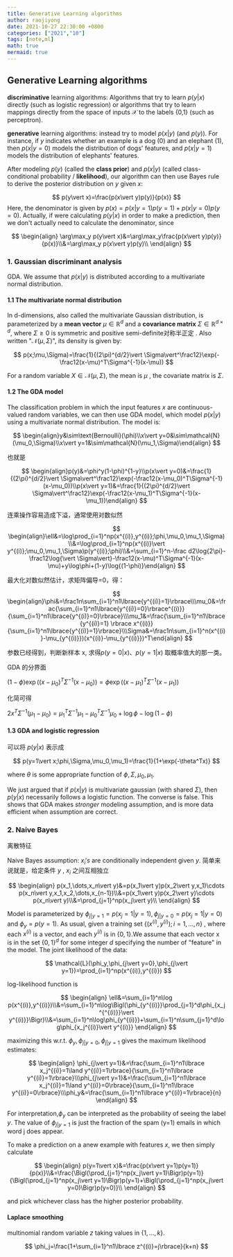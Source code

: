 ```yaml
---
title: Generative Learning algorithms
author: raojiyong
date: 2021-10-27 22:30:00 +0800
categories: ["2021","10"]
tags: [note,ml]
math: true
mermaid: true
---
```


## Generative Learning algorithms

**discriminative** learning algorithms: Algorithms that try to learn $p(y\vert x)$ directly (such as logistic regression) or algorithms that try to learn mappings directly from the space of inputs $\mathcal{X}$ to the labels {0,1} (such as perceptron).

**generative** learning algorithms: instead try to model $p(x\vert y)$ (and $p(y)$). For instance, if $y$ indicates whether an example is a dog (0) and an elephant (1), then $p(x\vert y=0)$ models the distribution of dogs' features, and $p(x\vert y=1)$ models the distribution of elephants' features.

After modeling $p(y)$ (called the **class prior**) and $p(x\vert y)$ (called class-conditional probability / **likelihood**), our algorithm can then use Bayes rule to derive the posterior distribution on $y$ given $x$:


$$
p(y\vert x)=\frac{p(x\vert y)p(y)}{p(x)}
$$
Here, the denominator is given by $p(x)=p(x\vert y=1)p(y=1)+p(x\vert y=0)p(y=0)$. Actually, if were calculating $p(y\vert x)$ in order to make a prediction, then we don't actually need to calculate the denominator, since


$$
\begin{align}
\arg\max_y p(y\vert x)&=\arg\max_y\frac{p(x\vert y)p(y)}{p(x)}\\&=\arg\max_y p(x\vert y)p(y)\\
\end{align}
$$



### 1. Gaussian discriminant analysis

GDA. We assume that $p(x\vert y)$ is distributed according to a multivariate normal distribution.

#### 1.1 The multivariate normal distribution

In d-dimensions, also called the multivariate Gaussian distribution, is parameterized by a **mean vector** $\mu\in\mathbb{R}^d$ and a **covariance matrix** $\Sigma\in\mathbb{R}^{d\times d}$, where $\Sigma\ge 0$ is symmetric and positive semi-definite对称半正定 . Also written "$\mathcal{N}(\mu,\Sigma)$", its density is given by:


$$
p(x;\mu,\Sigma)=\frac{1}{(2\pi)^{d/2}\vert \Sigma\vert^\frac12}\exp(-\frac12(x-\mu)^T\Sigma^{-1}(x-\mu))
$$


For a random variable $X\in\mathcal{N}(\mu,\Sigma)$, the mean is $\mu$ , the covariate matrix is $\Sigma$.

#### 1.2 The GDA model

The classification problem in which the input features $x$ are continuous-valued random variables, we can then use GDA model, which model $p(x\vert y)$ using a multivariate normal distribution. The model is:


$$
\begin{align}y&\sim\text{Bernoulli}(\phi)\\x\vert y=0&\sim\mathcal{N}(\mu_0,\Sigma)\\x\vert y=1&\sim\mathcal{N}(\mu_1,\Sigma)\end{align}
$$


也就是


$$
\begin{align}p(y)&=\phi^y(1-\phi)^{1-y}\\p(x\vert y=0)&=\frac{1}{(2\pi)^{d/2}\vert \Sigma\vert^\frac12}\exp(-\frac12(x-\mu_0)^T\Sigma^{-1}(x-\mu_0))\\p(x\vert y=1)&=\frac{1}{(2\pi)^{d/2}\vert \Sigma\vert^\frac12}\exp(-\frac12(x-\mu_1)^T\Sigma^{-1}(x-\mu_1))\end{align}
$$


连乘操作容易造成下溢，通常使用对数似然


$$
\begin{align}\ell&=\log\prod_{i=1}^np(x^{(i)},y^{(i)};\phi,\mu_0,\mu_1,\Sigma)\\&=\log\prod_{i=1}^np(x^{(i)}\vert y^{(i)};\mu_0,\mu_1,\Sigma)p(y^{(i)};\phi)\\&=\sum_{i=1}^n-\frac d2\log{2\pi}-\frac12\log{\vert \Sigma\vert}-\frac12(x-\mu)^T\Sigma^{-1}(x-\mu)+y\log\phi+(1-y)\log{(1-\phi)}\end{align}
$$


最大化对数似然估计，求矩阵偏导=0，得：


$$
\begin{align}\phi&=\frac1n\sum_{i=1}^n1\lbrace{y^{(i)}=1}\rbrace\\\mu_0&=\frac{\sum_{i=1}^n1\lbrace{y^{(i)}=0}\rbrace^{(i)}}{\sum_{i=1}^n1\lbrace{y^{(i)}=0}\rbrace}\\\mu_1&=\frac{\sum_{i=1}^n1\lbrace{y^{(i)}=1} \rbrace x^{(i)}}{\sum_{i=1}^n1\lbrace{y^{(i)}=1}\rbrace}\\\Sigma&=\frac1n\sum_{i=1}^n(x^{(i)}-\mu_{y^{(i)}})(x^{(i)}-\mu_{y^{(i)}})^T\end{align}
$$


参数已经得到，判断新样本 x, 求得$p(y=0\vert x)、p(y=1\vert x)$ 取概率值大的那一类。

GDA 的分界面



$(1-\phi)\exp((x-\mu_0)^T\Sigma^{-1}(x-\mu_0))=\phi\exp((x-\mu_1)^T\Sigma^{-1}(x-\mu_1))$



化简可得



$2x^T\Sigma^{-1}(\mu_1-\mu_0)=\mu_1^T\Sigma^{-1}\mu_1-\mu_0^T\Sigma^{-1}\mu_0+\log\phi-\log(1-\phi)$



#### 1.3 GDA and logistic regression

可以将 $p(y\vert x)$ 表示成


$$
p(y=1\vert x;\phi,\Sigma,\mu_0,\mu_1)=\frac{1}{1+\exp(-\theta^Tx)}
$$


where $\theta$ is some appropriate function of $\phi,\Sigma,\mu_0,\mu_1$.

We just argued that if $p(x\vert y)$ is multivariate gaussian (with shared $\Sigma$), then $p(y\vert x)$ necessarily follows a logistic function. The converse is false. This shows that GDA makes *stronger* modeling assumption, and is more data efficient when assumption are correct.

### 2. Naive Bayes

离散特征

Naive Bayes assumption: $x_i's$ are conditionally independent given $y$. 简单来说就是，给定条件 $y$ , $x_i$ 之间互相独立


$$
\begin{align}
p(x_1,\dots,x_n\vert y)&=p(x_1\vert y)p(x_2\vert y,x_1)\cdots p(x_n\vert y,x_1,x_2,\dots,x_{n-1})\\&=p(x_1\vert y)p(x_2\vert y)\cdots p(x_n\vert y)\\&=\prod_{j=1}^np(x_j\vert y)\\
\end{align}
$$



Model is parameterized by $\phi_{j\vert y=1}=p(x_j=1\vert y=1),\phi_{j\vert y=0}=p(x_j=1\vert y=0)$ and $\phi_y=p(y=1)$. As usual, given a training set $\lbrace(x^{(i)},y^{(i)});i=1,\dots,n\rbrace$ , where each $x^{(i)}$ is a vector, and each $y^{(i)}$ is in $\{0,1\}$.We assume that each vector x is in the set $\lbrace0,1\rbrace^d$ for some integer $d$ specifying the number of "feature" in the model. The joint likelihood of the data:


$$
\mathcal{L}(\phi_y,\phi_{j\vert y=0},\phi_{j\vert y=1})=\prod_{i=1}^np(x^{(i)},y^{(i)})
$$


log-likelihood function is


$$
\begin{align}
\ell&=\sum_{i=1}^n\log p(x^{(i)},y^{(i)})\\&=\sum_{i=1}^n\log\Bigl(\phi_{y^{(i)}}\prod_{j=1}^d\phi_{x_j^{^{(i)}}\vert y^{(i)}}\Bigr)\\&=\sum_{i=1}^n\log\phi_{y^{(i)}}+\sum_{i=1}^n\sum_{j=1}^d\log\phi_{x_j^{(i)}\vert y^{(i)}}
\end{align}
$$



maximizing this w.r.t. $\phi_y,\phi_{j\vert y=0},\phi_{j\vert y=1}$ gives the maximum likelihood estimates:


$$
\begin{align}
\phi_{j\vert y=1}&=\frac{\sum_{i=1}^n1\lbrace x_j^{(i)}=1\land y^{(i)}=1\rbrace}{\sum_{i=1}^n1\lbrace y^{(i)}=1\rbrace}\\\phi_{j\vert y=1}&=\frac{\sum_{i=1}^n1\lbrace x_j^{(i)}=1\land y^{(i)}=0\rbrace}{\sum_{i=1}^n1\lbrace y^{(i)}=0\rbrace}\\\phi_y&=\frac{\sum_{i=1}^n1\lbrace y^{(i)}=1\rbrace}{n}
\end{align}
$$


For interpretation,$\phi_y$ can be interpreted as the probability of seeing the label $y$. The value of  $\phi_{j\vert y=1}$ is just the fraction of the spam (y=1) emails in which word j does appear.

To make a prediction on a anew example with features $x$, we then simply calculate


$$
\begin{align}
p(y=1\vert x)&=\frac{p(x\vert y=1)p(y=1)}{p(x)}\\&=\frac{\Bigl(\prod_{j=1}^np(x_j\vert y=1)\Bigr)p(y=1)}{\Bigl(\prod_{j=1}^np(x_j\vert y=1)\Bigr)p(y=1)+\Bigl(\prod_{j=1}^np(x_j\vert y=0)\Bigr)p(y=0)}\\
\end{align}
$$


and pick whichever class has the higher posterior probability.

#### Laplace smoothing

multinomial random variable $z$ taking values in $\{1,\dots,k\}$.


$$
\phi_j=\frac{1+\sum_{i=1}^n1\lbrace z^{(i)}=j\rbrace}{k+n}
$$





